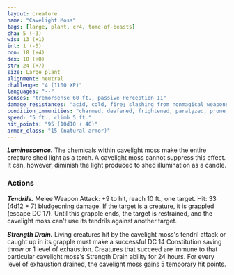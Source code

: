 ```yaml
---
layout: creature
name: "Cavelight Moss"
tags: [large, plant, cr4, tome-of-beasts]
cha: 5 (-3)
wis: 13 (+1)
int: 1 (-5)
con: 18 (+4)
dex: 10 (+0)
str: 24 (+7)
size: Large plant
alignment: neutral
challenge: "4 (1100 XP)"
languages: "--"
senses: "tremorsense 60 ft., passive Perception 11"
damage_resistances: "acid, cold, fire; slashing from nonmagical weapons"
condition_immunities: "charmed, deafened, frightened, paralyzed, prone, stunned, unconscious"
speed: "5 ft., climb 5 ft."
hit_points: "95 (10d10 + 40)"
armor_class: "15 (natural armor)"
---
```


***Luminescence.*** The chemicals within cavelight moss make the entire creature shed light as a torch. A cavelight moss cannot suppress this effect. It can, however, diminish the light produced to shed illumination as a candle.

### Actions

***Tendrils.*** Melee Weapon Attack: +9 to hit, reach 10 ft., one target. Hit: 33 (4d12 + 7) bludgeoning damage. If the target is a creature, it is grappled (escape DC 17). Until this grapple ends, the target is restrained, and the cavelight moss can't use its tendrils against another target.

***Strength Drain.*** Living creatures hit by the cavelight moss's tendril attack or caught up in its grapple must make a successful DC 14 Constitution saving throw or 1 level of exhaustion. Creatures that succeed are immune to that particular cavelight moss's Strength Drain ability for 24 hours. For every level of exhaustion drained, the cavelight moss gains 5 temporary hit points.

